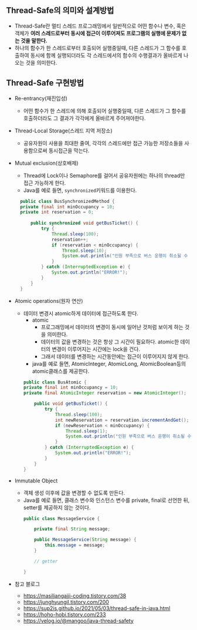 ## Thread-Safe의 의미와 설계방법
- Thread-Safe란 멀티 스레드 프로그래밍에서 일반적으로 어떤 함수나 변수, 혹은 객체가 **여러 스레드로부터 동시에 접근이 이루어져도 프로그램의 실행에 문제가 없는 것을 말한다.**
- 하나의 함수가 한 스레드로부터 호출되어 실행중일때, 다른 스레드가 그 함수를 호출하여 동시에 함께 실행되더라도 각 스레드에서의 함수의 수행결과가 올바르게 나오는 것을 의미한다.


## Thread-Safe 구현방법
- Re-entrancy(재진입성)
  - 어떤 함수가 한 스레드에 의해 호출되어 실행중일때, 다른 스레드가 그 함수를 호출하더라도 그 결과가 각각에게 올바르게 주어져야한다.
- Thread-Local Storage(스레드 지역 저장소)
  - 공유자원이 사용을 최대한 줄여, 각각의 스레드에만 접근 가능한 저장소들을 사용함으로써 동시접근을 막는다.
- Mutual exclusion(상호배제)
  - Thread에 Lock이나 Semaphore를 걸어서 공유자원에는 하나의 thread만 접근 가능하게 한다.
  - Java를 예로 들면, `synchronized`키워드를 이용한다.
  ```java
    public class BusSynchronizedMethod {
    private final int minOccupancy = 10;
    private int reservation = 0;
    
        public synchronized void getBusTicket() {
            try {
                Thread.sleep(100);
                reservation++;
                if (reservation < minOccupancy) {
                    Thread.sleep(10);
                    System.out.println("인원 부족으로 버스 운행이 취소될 수 있습니다. 현재 예약 인원: " + reservation);
                }
            } catch (InterruptedException e) {
                System.out.println("ERROR!");
            }
        }
    }
    ```
- Atomic operations(원자 연산)
  - 데이터 변경시 atomic하게 데이터에 접근하도록 한다.
    - atomic
      - 프로그래밍에서 데이터의 변경이 동시에 일어난 것처럼 보이게 하는 것을 의미한다.
      - 데이터의 값을 변경하는 것은 항상 그 시간이 필요하다. atomic한 데이터의 변경이 이루어지는 시간에는 lock을 건다.
      - 그래서 데이터를 변경하는 시간동안에는 접근이 이루어지지 않게 한다.
    - java를 예로 들면, AtomicInteger, AtomicLong, AtomicBoolean등의 atomic클래스를 제공한다.
    ```java
    public class BusAtomic {
    private final int minOccupancy = 10;
    private final AtomicInteger reservation = new AtomicInteger();
    
        public void getBusTicket() {
            try {
                Thread.sleep(100);
                int newReservation = reservation.incrementAndGet();
                if (newReservation < minOccupancy) {
                    Thread.sleep(1);
                    System.out.println("인원 부족으로 버스 운행이 취소될 수 있습니다. 현재 예약 인원: " + newReservation);
                }
            } catch (InterruptedException e) {
                System.out.println("ERROR!");
            }
        }
    }
    ```
- Immutable Object
  - 객체 생성 이후에 값을 변경할 수 없도록 만든다.
  - Java를 예로 들면, 클래스 변수와 인스턴스 변수를 private, final로 선언한 뒤, setter를 제공하지 않는 것이다.
    ```java
    public class MessageService {
    
        private final String message;
    
        public MessageService(String message) {
            this.message = message;
        }
    
        // getter
    
    }
    ```


- 참고 블로그
  - https://masiljangajji-coding.tistory.com/38
  - https://junghyungil.tistory.com/200
  - https://sup2is.github.io/2021/05/03/thread-safe-in-java.html
  - https://hoho-hobi.tistory.com/233
  - https://velog.io/@mangoo/java-thread-safety
